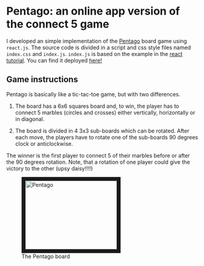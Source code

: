 # Pentago: an online app version of the connect 5 game

 I developed an simple implementation of the [Pentago](https://en.wikipedia.org/wiki/Pentago) board game using  `react.js`. The source code is divided in a script and css style files named `index.css` and `index.js`. `index.js` is based on the example in the [react tutorial](https://es.reactjs.org/tutorial/tutorial.html). You can find it deployed [here!](https://miguel-asm.github.io/pentago-app/)
 
 
 
 ## Game instructions
 
 Pentago is basically like a tic-tac-toe game, but with two differences.
 
 1. The board has a 6x6 squares board and, to win, the player has to connect 5 marbles (circles and crosses) either vertically, horizontally or in diagonal.
 
 2. The board is divided in 4 3x3 sub-boards which can be rotated. After each move, the players have to rotate one of the sub-boards 90 degrees clock or anticlockwise.
 
 
 The winner is the first player to connect 5 of their marbles before or after the 90 degrees rotation. Note, that a rotation of one player could give the victory to the other (upsy daisy!!!!)
 



<figure>
  <img src="https://upload.wikimedia.org/wikipedia/commons/b/be/Pentago-Game-Winning-Position.jpg" 
alt="Pentago" width="240" height="180" border="10" />
  <figcaption>The Pentago board</figcaption>
</figure>


